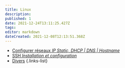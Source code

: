 ```yaml
---
title: Linux
description: 
published: 1
date: 2021-12-24T13:11:25.427Z
tags: 
editor: markdown
dateCreated: 2021-12-08T12:13:51.368Z
---
```


- [Configurer réseaux *IP Static, DHCP | DNS | Hostname*](/Linux/Configurer-Réseaux)
- [SSH *Installation et configuration*](/Linux/SSH)
- [Divers](/Linux/Divers)
{.links-list}